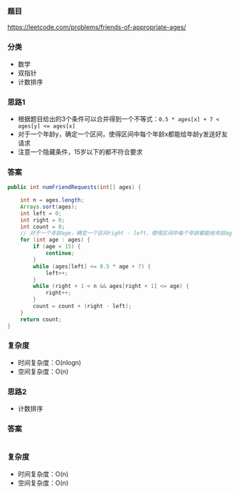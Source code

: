 ### 题目
https://leetcode.com/problems/friends-of-appropriate-ages/

### 分类
* 数学
* 双指针
* 计数排序

### 思路1
* 根据题目给出的3个条件可以合并得到一个不等式：`0.5 * ages[x] + 7 < ages[y] <= ages[x]`
* 对于一个年龄y，确定一个区间，使得区间中每个年龄x都能给年龄y发送好友请求
* 注意一个隐藏条件，15岁以下的都不符合要求

### 答案
```java
public int numFriendRequests(int[] ages) {

    int n = ages.length;
    Arrays.sort(ages);
    int left = 0;
    int right = 0;
    int count = 0;
    // 对于一个年龄age，确定一个区间right - left，使得区间中每个年龄都能给年龄age发送好友请求
    for (int age : ages) {
        if (age < 15) {
            continue;
        }
        while (ages[left] <= 0.5 * age + 7) {
            left++;
        }
        while (right + 1 < n && ages[right + 1] <= age) {
            right++;
        }
        count = count + (right - left);
    }
    return count;
}
```

### 复杂度
* 时间复杂度：O(nlogn)
* 空间复杂度：O(n)

### 思路2
* 计数排序

### 答案
```java
```

### 复杂度
* 时间复杂度：O(n)
* 空间复杂度：O(n)
